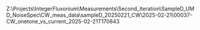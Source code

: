 Z:\Projects\IntegerFluxonium\Measurements\Second_iteration\SampleD_UMD_NoiseSpec\CW_meas_data\sampleD_20250221_CW\2025-02-21\00037-CW_onetone_vs_current_2025-02-21T170843